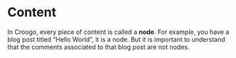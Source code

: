 # Content

In Croogo, every piece of content is called a **node**. For example, you have a blog post titled “Hello World”, it is a node. But it is important to understand that the comments associated to that blog post are not nodes.